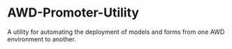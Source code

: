 # AWD-Promoter-Utility
A utility for automating the deployment of models and forms from one AWD environment to another.
